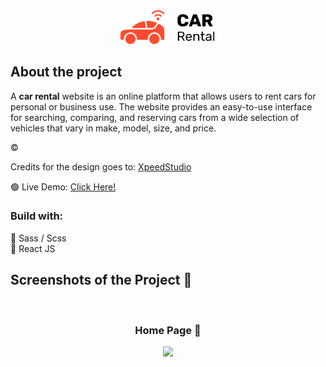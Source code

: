<div align='center'><img style="width:30%"/ src="./src/images/logo/logo.png"></div>

<h2>About the project</h2>

  <p>A <b>car rental</b> website is an online platform that allows users to rent cars for personal or business use. The website provides an easy-to-use interface for searching, comparing, and reserving cars from a wide selection of vehicles that vary in make, model, size, and price.</p>

© <p>Credits for the design goes to: <a href='https://xpeedstudio.com/' target="_blank">XpeedStudio</a></p>

🟢 Live Demo: <a href='https://car-rental-mersad.netlify.app/' target="_blank">Click Here!</a>

<h3>Build with:</h3>

🔨 Sass / Scss <br>
🔨 React JS

<h2>Screenshots of the Project 📸</h2>
<br>
<h3 align='center'>Home Page 🏡</h3>

<div align='center'>
<img src='https://www.dropbox.com/scl/fi/6mp4u7k5cnlvll8td1158/656363bb76165d74303b2413.jpg?rlkey=lbeua0glvelpi7yla3hqzqrqs&dl=0'/>

</div>

